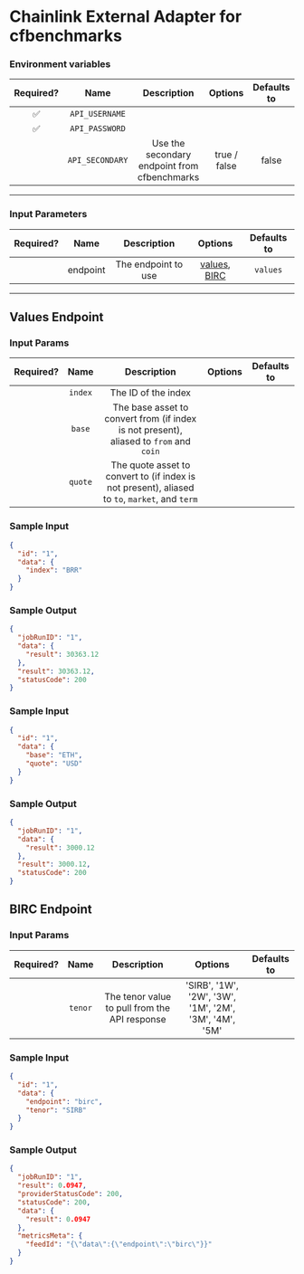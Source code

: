 # Chainlink External Adapter for cfbenchmarks

### Environment variables

| Required? |      Name       |                 Description                  |   Options    | Defaults to |
| :-------: | :-------------: | :------------------------------------------: | :----------: | :---------: |
|    ✅     | `API_USERNAME`  |                                              |              |             |
|    ✅     | `API_PASSWORD`  |                                              |              |             |
|           | `API_SECONDARY` | Use the secondary endpoint from cfbenchmarks | true / false |    false    |

---

### Input Parameters

| Required? |   Name   |     Description     |                      Options                       | Defaults to |
| :-------: | :------: | :-----------------: | :------------------------------------------------: | :---------: |
|           | endpoint | The endpoint to use | [values](#Values-Endpoint), [BIRC](#birc-endpoint) |  `values`   |

---

## Values Endpoint

### Input Params

| Required? |  Name   |                                          Description                                           | Options | Defaults to |
| :-------: | :-----: | :--------------------------------------------------------------------------------------------: | :-----: | :---------: |
|           | `index` |                                      The ID of the index                                       |         |             |
|           | `base`  |     The base asset to convert from (if index is not present), aliased to `from` and `coin`     |         |             |
|           | `quote` | The quote asset to convert to (if index is not present), aliased to `to`, `market`, and `term` |         |             |

### Sample Input

```json
{
  "id": "1",
  "data": {
    "index": "BRR"
  }
}
```

### Sample Output

```json
{
  "jobRunID": "1",
  "data": {
    "result": 30363.12
  },
  "result": 30363.12,
  "statusCode": 200
}
```

### Sample Input

```json
{
  "id": "1",
  "data": {
    "base": "ETH",
    "quote": "USD"
  }
}
```

### Sample Output

```json
{
  "jobRunID": "1",
  "data": {
    "result": 3000.12
  },
  "result": 3000.12,
  "statusCode": 200
}
```

## BIRC Endpoint

### Input Params

| Required? |  Name   |                  Description                  |                        Options                         | Defaults to |
| :-------: | :-----: | :-------------------------------------------: | :----------------------------------------------------: | :---------: |
|           | `tenor` | The tenor value to pull from the API response | 'SIRB', '1W', '2W', '3W', '1M', '2M', '3M', '4M', '5M' |             |

### Sample Input

```json
{
  "id": "1",
  "data": {
    "endpoint": "birc",
    "tenor": "SIRB"
  }
}
```

### Sample Output

```json
{
  "jobRunID": "1",
  "result": 0.0947,
  "providerStatusCode": 200,
  "statusCode": 200,
  "data": {
    "result": 0.0947
  },
  "metricsMeta": {
    "feedId": "{\"data\":{\"endpoint\":\"birc\"}}"
  }
}
```

